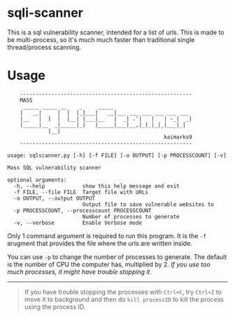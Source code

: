 # sqli-scanner

This is a sql vulnerability scanner, intended for a list of urls. This is made to be multi-process, so it's much much faster than traditional single thread/process scanning. 

# Usage

```
    -------------------------------------------------------
    MASS
     _____ _____ __    _     _____
    |   __|     |  |  |_|___|   __|___ ___ ___ ___ ___ ___
    |__   |  |  |  |__| |___|__   |  _| .'|   |   | -_|  _|
    |_____|__  _|_____|_|   |_____|___|__,|_|_|_|_|___|_|
             |__|
                                                  kaimarks9
    -------------------------------------------------------

usage: sqlscanner.py [-h] [-f FILE] [-o OUTPUT] [-p PROCESSCOUNT] [-v]

Mass SQL vulnerability scanner

optional arguments:
  -h, --help            show this help message and exit
  -f FILE, --file FILE  Target file with URLs
  -o OUTPUT, --output OUTPUT
                        Output file to save vulnerable websites to
  -p PROCESSCOUNT, --processcount PROCESSCOUNT
                        Number of processes to generate
  -v, --verbose         Enable Verbose mode
```

Only 1 command argument is required to run this program. It is the `-f` arugment that provides the file where the urls are written inside. 

You can use `-p` to change the number of processes to generate. The default is the number of CPU the computer has, multiplied by 2. *If you use too much processes, it might have trouble stopping it.*

---
> If you have trouble stopping the processes with `Ctrl+C`, try `Ctrl+Z` to move it to background and then do `kill processID` to kill the process using the process ID. 


